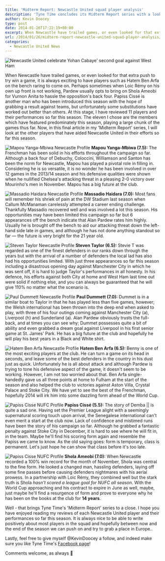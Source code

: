 ```yaml
---
title: 'Midterm Report: Newcastle United squad player analysis'
description: 'Tyne Time concludes its Midterm Report series with a look at the other players in the Newcastle United squad that have contributed so far this season.'
author: Kevin Doocey
type: post
date: 2014-01-26T17:22:19+00:00
excerpt: When Newcastle have trailed games, or even looked for that extra push to try win a game, it is always exciting to have players such as Hatem Ben Arfa on the bench raring to come on..
url: /2014/01/26/midterm-report-newcastle-united-squad-player-analysis/
categories:
  - Newcastle United News
---
```


![Newcastle United celebrate Yohan Cabaye' second goal against West Ham](https://www.tynetime.com/wp-content/uploads/2014/01/Newcastle-United-Celebrates-West-Ham.jpg "Squad - The team's league showing so far has been a collective effort from squad")

When Newcastle have trailed games, or even looked for that extra push to try win a game, it is always exciting to have players such as Hatem Ben Arfa on the bench raring to come on. Perhaps sometimes when Loic Rémy on his own up front is not working, Pardew usually opts to bring on Shola Ameobi for Vurnon Anita to hassle the opposition's back four. Papiss Cissé is another man who has been introduced this season with the hope of grabbing a result against teams, but unfortunately some substitutions have worked out better than others. At this stage, I have reviewed 11 players and their performances so far this season. The eleven I chose are the members which have featured predominately this season, playing a large chunk of the games thus far. Now, in this final article in my 'Midterm Report'  series, I will look at the other players that have aided Newcastle United in their efforts so far this season.

![Mapou Yanga-Mbiwa Newcastle Profile](https://www.tynetime.com/wp-content/uploads/2014/01/Mapou-Yanga-Mbiwa-Newcastle-Profile.jpg)
**Mapou Yanga-Mbiwa (7.5):** The Frenchman has been solid in his efforts throughout the campaign so far. Although a back four of Debuchy, Coloccini, Williamson and Santon has been the norm for Newcastle, Mapou has played a pivotal role in filling in. Considering he is so versatile, it is no wonder he has been involved in over 12 games in the 2013/14 season and his defensive qualities were shown when he nullified Chelsea's attacking threat in a pleasing 2-0 victory over Mourinho's men in November. Mapou has a big future at the club.

![Massadio Haidara Newcastle Profile](https://www.tynetime.com/wp-content/uploads/2014/01/Massadio-Haidara-Newcastle-Profile.jpg)
**Massadio Haidara (7.0):** Most fans will remember his shriek of pain at the DW Stadium last season when Callum McManaman carelessly attempted a career ending challenge. Thankfully Massadio recovered well and was involved a lot this season. His opportunities may have been limited this campaign so far but 6 appearances off the bench indicate that Alan Pardew rates him highly. Usually he is brought off the bench to aid our attacking threat down the left-hand side late in games, and although he has not done anything standout so far — the future is very bright for the 21 year old.

![Steven Taylor Newcastle Profile](https://www.tynetime.com/wp-content/uploads/2014/01/Steven-Taylor-Newcastle-Profile.jpg)
**Steven Taylor (6.5):** Stevie T was regarded as one of the finest defenders in our ranks down through the years but with the arrival of a number of defenders the local lad has also had his opportunities limited. With just three appearances so far this season including a disastrous opening day against Manchester City in which he was sent off, it is hard to judge Taylor's performances in all honesty. In his defence, his efforts against both City at home and West Ham last time out were solid if nothing else, and you can always be guaranteed that he will give 110% no matter what the scenario is.

![Paul Dummett Newcastle Profile](https://www.tynetime.com/wp-content/uploads/2014/01/Paul-Dummett-Newcastle-Profile.jpg)
**Paul Dummett (7.0):** Dummet is in a similar boat to Taylor in that he has played less than five games, however; the Welsh international has been thrown into the deep end when asked to play, with three of his four outings coming against Manchester City (a), Liverpool (h) and Sunderland (a). Alan Pardew obviously trusts the full-back, and at times you can see why; Dummet possesses quite a bit of ability and even grabbed a dream goal against Liverpool in his first senior game at St. James' Park. He has a big future at the club and hopefully he will play his best years in a Black and White shirt.

![Hatem Ben Arfa Newcastle Profile](https://www.tynetime.com/wp-content/uploads/2014/01/Hatem-Ben-Arfa-Newcastle-Profile.jpg)
**Hatem Ben Arfa (6.5):** Benny is one of the most exciting players at the club. He can turn a game on its head in seconds, and leave some of the best defenders in the country in his dust just as quick. Unfortunately he is all about attack and although Pardew is trying to tone his defensive aspect of the game, it doesn't seem to be working. However, I am not too worried about that. Ben Arfa single-handedly gave us all three points at home to Fulham at the start of the season and also helped the club to victories against Aston Villa, Crystal Palace and Stoke City. We have yet to see the best of the Frenchman, hopefully 2014 will irk him into some dazzling form ahead of the World Cup.

![Papiss Cisse NUFC Profile](https://www.tynetime.com/wp-content/uploads/2014/01/Papiss-Cisse-Newcastle-Profile.jpg)
**Papiss Cissé (5.5):** The story of Demba || is quite a sad one. Having set the Premier League alight with a seemingly supernatural scoring touch upon arrival, the Senegalese international can't even merit a start at the club now. Lack of confidence and mistimed runs have been the story of his campaign so far. Although he grabbed a fantastic penalty against Stoke City in December, it is hard to see where he will fit in, in the team. Maybe he'll find his scoring form again and resemble the Papiss we came to know. As the old saying goes: form is temporary, class is permanent. Let's just hope he can show that class before it's too late.

![Papiss Cisse NUFC Profile](https://www.tynetime.com/wp-content/uploads/2014/01/Shola-Ameobi-Newcastle-Profile.jpg)
**Shola Ameobi (7.0):** When Newcastle recorded a 100% win record for the month of November, Shola was central to the fine form. He looked a changed man, hassling defenders, laying off some fine passes before causing defenders nightmares with his aerial prowess. In a partnership with Loic Rémy, they combined well but the stark truth is Shola _hasn't scored a league goal for NUFC all season_. With the World Cup approaching and his contract to expire in June as well, maybe, just maybe he'll find a resurgence of form and prove to everyone why he has been on the books at the club for **14 years**.


Well - that brings Tyne Time's 'Midterm Report' series to a close. I hope you have enjoyed reading my reviews of each Newcastle United player and their performances so far this season. It is always nice to be able to write positively about most players in the squad and hopefully between now and the end of the season we can push on and try to grab a place in Europe..

Lastly, feel free to give myself @KevinDoocey a follow, and indeed make sure you like Tyne Time's [Facebook page](http://www.facebook.com/tynetime "Tyne Time Facebook")!

Comments welcome, as always 🙂
